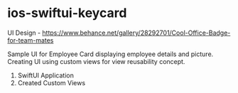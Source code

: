 # ios-swiftui-keycard

UI Design - https://www.behance.net/gallery/28292701/Cool-Office-Badge-for-team-mates

Sample UI for Employee Card displaying employee details and picture. Creating UI using custom views for view reusability concept. 

1. SwiftUI Application
2. Created Custom Views
